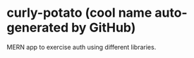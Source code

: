 # curly-potato (cool name auto-generated by GitHub)
MERN app to exercise auth using different libraries.
